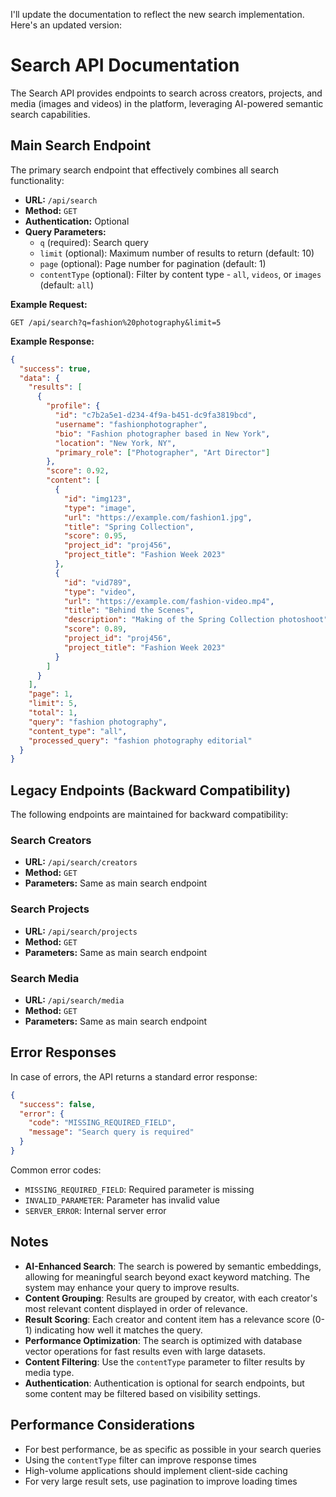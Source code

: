 I'll update the documentation to reflect the new search implementation. Here's an updated version:

# Search API Documentation

The Search API provides endpoints to search across creators, projects, and media (images and videos) in the platform, leveraging AI-powered semantic search capabilities.

## Main Search Endpoint

The primary search endpoint that effectively combines all search functionality:

- **URL:** `/api/search`
- **Method:** `GET`
- **Authentication:** Optional
- **Query Parameters:**
  - `q` (required): Search query
  - `limit` (optional): Maximum number of results to return (default: 10)
  - `page` (optional): Page number for pagination (default: 1)
  - `contentType` (optional): Filter by content type - `all`, `videos`, or `images` (default: `all`)

**Example Request:**

```
GET /api/search?q=fashion%20photography&limit=5
```

**Example Response:**

```json
{
  "success": true,
  "data": {
    "results": [
      {
        "profile": {
          "id": "c7b2a5e1-d234-4f9a-b451-dc9fa3819bcd",
          "username": "fashionphotographer",
          "bio": "Fashion photographer based in New York",
          "location": "New York, NY",
          "primary_role": ["Photographer", "Art Director"]
        },
        "score": 0.92,
        "content": [
          {
            "id": "img123",
            "type": "image",
            "url": "https://example.com/fashion1.jpg",
            "title": "Spring Collection",
            "score": 0.95,
            "project_id": "proj456",
            "project_title": "Fashion Week 2023"
          },
          {
            "id": "vid789",
            "type": "video",
            "url": "https://example.com/fashion-video.mp4",
            "title": "Behind the Scenes",
            "description": "Making of the Spring Collection photoshoot",
            "score": 0.89,
            "project_id": "proj456",
            "project_title": "Fashion Week 2023"
          }
        ]
      }
    ],
    "page": 1,
    "limit": 5,
    "total": 1,
    "query": "fashion photography",
    "content_type": "all",
    "processed_query": "fashion photography editorial"
  }
}
```

## Legacy Endpoints (Backward Compatibility)

The following endpoints are maintained for backward compatibility:

### Search Creators

- **URL:** `/api/search/creators`
- **Method:** `GET`
- **Parameters:** Same as main search endpoint

### Search Projects

- **URL:** `/api/search/projects`
- **Method:** `GET`
- **Parameters:** Same as main search endpoint

### Search Media

- **URL:** `/api/search/media`
- **Method:** `GET`
- **Parameters:** Same as main search endpoint

## Error Responses

In case of errors, the API returns a standard error response:

```json
{
  "success": false,
  "error": {
    "code": "MISSING_REQUIRED_FIELD",
    "message": "Search query is required"
  }
}
```

Common error codes:

- `MISSING_REQUIRED_FIELD`: Required parameter is missing
- `INVALID_PARAMETER`: Parameter has invalid value
- `SERVER_ERROR`: Internal server error

## Notes

- **AI-Enhanced Search**: The search is powered by semantic embeddings, allowing for meaningful search beyond exact keyword matching. The system may enhance your query to improve results.
- **Content Grouping**: Results are grouped by creator, with each creator's most relevant content displayed in order of relevance.
- **Result Scoring**: Each creator and content item has a relevance score (0-1) indicating how well it matches the query.
- **Performance Optimization**: The search is optimized with database vector operations for fast results even with large datasets.
- **Content Filtering**: Use the `contentType` parameter to filter results by media type.
- **Authentication**: Authentication is optional for search endpoints, but some content may be filtered based on visibility settings.

## Performance Considerations

- For best performance, be as specific as possible in your search queries
- Using the `contentType` filter can improve response times
- High-volume applications should implement client-side caching
- For very large result sets, use pagination to improve loading times
